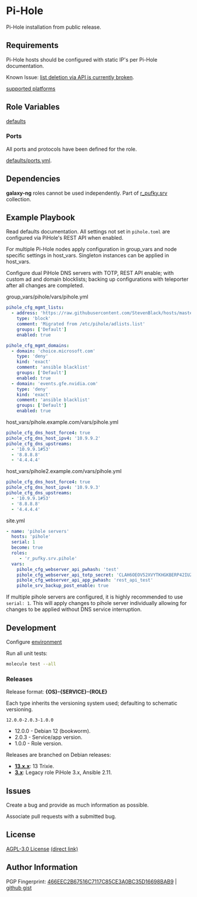 # Pi-Hole
Pi-Hole installation from public release.

## Requirements
Pi-Hole hosts should be configured with static IP's per Pi-Hole documentation.

Known Issue: [list deletion via API is currently broken](https://github.com/r-pufky/ansible_pihole/issues/49).

[supported platforms](https://github.com/r-pufky/ansible_pihole/blob/main/meta/main.yml)

## Role Variables
[defaults](https://github.com/r-pufky/ansible_pihole/tree/main/defaults/main)

### Ports
All ports and protocols have been defined for the role.

[defaults/ports.yml](https://github.com/r-pufky/ansible_pihole/blob/main/defaults/main/ports.yml).

## Dependencies
**galaxy-ng** roles cannot be used independently. Part of
[r_pufky.srv](https://github.com/r-pufky/ansible_collection_srv) collection.

## Example Playbook
Read defaults documentation. All settings not set in `pihole.toml` are
configured via PiHole's REST API when enabled.

For multiple Pi-Hole nodes apply configuration in group_vars and node specific
settings in host_vars. Singleton instances can be applied in host_vars.

Configure dual PiHole DNS servers with TOTP, REST API enable; with custom ad
and domain blocklists; backing up configurations with teleporter after all
changes are completed.

group_vars/pihole/vars/pihole.yml
``` yaml
pihole_cfg_mgmt_lists:
  - address: 'https://raw.githubusercontent.com/StevenBlack/hosts/master/hosts'
    type: 'block'
    comment: 'Migrated from /etc/pihole/adlists.list'
    groups: ['Default']
    enabled: true

pihole_cfg_mgmt_domains:
  - domain: 'choice.microsoft.com'
    type: 'deny'
    kind: 'exact'
    comment: 'ansible blacklist'
    groups: ['Default']
    enabled: true
  - domain: 'events.gfe.nvidia.com'
    type: 'deny'
    kind: 'exact'
    comment: 'ansible blacklist'
    groups: ['Default']
    enabled: true
```

host_vars/pihole.example.com/vars/pihole.yml
``` yaml
pihole_cfg_dns_host_force4: true
pihole_cfg_dns_host_ipv4: '10.9.9.2'
pihole_cfg_dns_upstreams:
  - '10.9.9.1#53'
  - '8.8.8.8'
  - '4.4.4.4'
```

host_vars/pihole2.example.com/vars/pihole.yml
``` yaml
pihole_cfg_dns_host_force4: true
pihole_cfg_dns_host_ipv4: '10.9.9.3'
pihole_cfg_dns_upstreams:
  - '10.9.9.1#53'
  - '8.8.8.8'
  - '4.4.4.4'
```

site.yml
``` yaml
- name: 'pihole servers'
  hosts: 'pihole'
  serial: 1
  become: true
  roles:
     - 'r_pufky.srv.pihole'
  vars:
    pihole_cfg_webserver_api_pwhash: 'test'
    pihole_cfg_webserver_api_totp_secret: 'CLAH6OEOV52XVYTKHGKBERP42IUZHY4D'
    pihole_cfg_webserver_api_app_pwhash: 'rest_api_test'
    pihole_srv_backup_post_enable: true
```
If multiple pihole servers are configured, it is highly recommended to use
`serial: 1`. This will apply changes to pihole server individually allowing for
changes to be applied without DNS service interruption.

## Development
Configure [environment](https://github.com/r-pufky/ansible_collection_srv/blob/main/docs/dev/environment/README.md)

Run all unit tests:
``` bash
molecule test --all
```

### Releases
Release format: **{OS}-{SERVICE}-{ROLE}**

Each type inherits the versioning system used; defaulting to schematic
versioning.

`12.0.0-2.0.3-1.0.0`

* 12.0.0 - Debian 12 (bookworm).
* 2.0.3 - Service/app version.
* 1.0.0 - Role version.

Releases are branched on Debian releases:

* **[13.x.x](https://github.com/r-pufky/ansible_pihole)**: 13 Trixie.
* **[3.x](https://github.com/r-pufky/ansible_pihole/tree/3.x)**: Legacy role
  PiHole 3.x, Ansible 2.11.

## Issues
Create a bug and provide as much information as possible.

Associate pull requests with a submitted bug.

## License
[AGPL-3.0 License](https://www.tldrlegal.com/license/gnu-affero-general-public-license-v3-agpl-3-0)
 [(direct link)](https://github.com/r-pufky/ansible_deluge/blob/main/LICENSE)

## Author Information
PGP Fingerprint: [466EEC2B67516C7117C85CE3A0BC35D16698BAB9](https://keys.openpgp.org/vks/v1/by-fingerprint/466EEC2B67516C7117C85CE3A0BC35D16698BAB9)
| [github gist](https://gist.github.com/r-pufky/a8df36977c55b5bb20829267c4c49d22)
